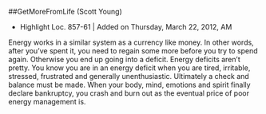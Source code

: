 ##GetMoreFromLife (Scott Young)


- Highlight Loc. 857-61  | Added on Thursday, March 22, 2012, AM

Energy works in a similar system as a currency like money. In other words, after you’ve spent it, you need to regain some more before you try to spend again. Otherwise you end up going into a deficit. Energy deficits aren’t pretty. You know you are in an energy deficit when you are tired, irritable, stressed, frustrated and generally unenthusiastic. Ultimately a check and balance must be made. When your body, mind, emotions and spirit finally declare bankruptcy, you crash and burn out as the eventual price of poor energy management is.


